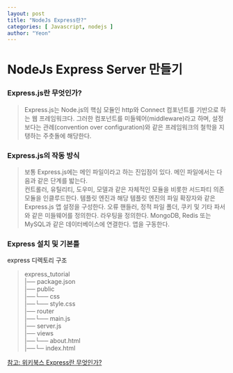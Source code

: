 ```yaml
---
layout: post
title: "NodeJs Express란?"
categories: [ Javascript, nodejs ]
author: "Yeon"
---
```


# NodeJs Express Server 만들기

### Express.js란 무엇인가?
>Express.js는 Node.js의 핵심 모듈인 http와 Connect 컴포넌트를 기반으로 하는 웹 프레임워크다. 그러한 컴포넌트를 미들웨어(middleware)라고 하며, 설정보다는 관례(convention over configuration)와 같은 프레임워크의 철학을 지탱하는 주춧돌에 해당한다.

### Express.js의 작동 방식
>보통 Express.js에는 메인 파일이라고 하는 진입점이 있다. 메인 파일에서는 다음과 같은 단계를 밟는다. <br>
컨트롤러, 유틸리티, 도우미, 모델과 같은 자체적인 모듈을 비롯한 서드파티 의존 모듈을 인클루드한다.
템플릿 엔진과 해당 템플릿 엔진의 파일 확장자와 같은 Express.js 앱 설정을 구성한다.
오류 핸들러, 정적 파일 폴더, 쿠키 및 기타 파서와 같은 미들웨어를 정의한다.
라우팅을 정의한다.
MongoDB, Redis 또는 MySQL과 같은 데이터베이스에 연결한다.
앱을 구동한다.

### Express 설치 및 기본틀

express 디렉토리 구조
>express_tutorial <br>
|── package.json <br>
|── public <br>
|──└── css <br>
|──└── style.css <br>
|── router <br>
|──└── main.js <br>
|── server.js <br>
|── views <br>
|──└── about.html <br>
|──└─ index.html <br>



[참고: 위키북스 Express란 무엇인가?](http://wikibook.co.kr/article/what-is-expressjs/)